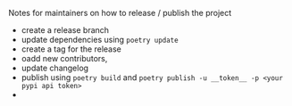 Notes for maintainers on how to release / publish the project

- create a release branch
- update dependencies using `poetry update`
- create a tag for the release
- oadd new contributors,
- update changelog
- publish using `poetry build` and `poetry publish -u __token__ -p <your pypi api token>`
- 
